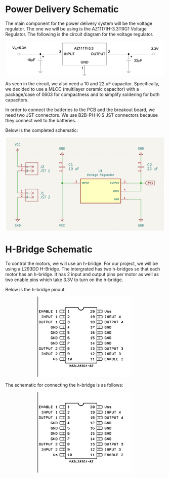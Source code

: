 # Power Delivery Schematic

The main component for the power delivery system will be the voltage regulator. The one we will be using is the AZ1117IH-3.3TRG1 Voltage Regulator. The following is the circuit diagram for the voltage regulator.

<p align="center">

  <img src="https://github.com/chen4578/Micromouse/blob/428269de9dd53fe1c834034befea06aa6b4b9214/assets/Screenshot%202025-10-12%20195810.png" width="500">

</p>

As seen in the circuit, we also need a 10 and 22 uF capacitor. Specifically, we decided to use a MLCC (multilayer ceramic capacitor) with a package/case of 0603 for compactness and to simplify soldering for both capacitors.

In order to connect the batteries to the PCB and the breakout board, we need two JST connectors. We use B2B-PH-K-S JST connectors because they connect well to the batteries.

Below is the completed schematic:

<p align="center">

  <img src="https://github.com/chen4578/Micromouse/blob/0d55c0cc4b256a2351a45386ed9b3b7f1dc8eed2/assets/Screenshot%202025-10-12%20201238.png" width="500">

</p>

# H-Bridge Schematic

To control the motors, we will use an h-bridge. For our project, we will be using a L293DD H-Bridge. The intergrated has two h-bridges so that each motor has an h-bridge. It has 2 input and output pins per motor as well as two enable pins which take 3.3V to turn on the h-bridge.

Below is the h-bridge pinout:

<p align="center">

  <img src="https://github.com/chen4578/Micromouse/blob/a5d60f13ace7b01a16527bdbbfb77dd2d47d164b/assets/image20-bc8fe0a03ac82416e98b3f803fc83a6a.png" width="300">

</p>

The schematic for connecting the h-bridge is as follows:

<p align="center">

  <img src="https://github.com/chen4578/Micromouse/blob/a5d60f13ace7b01a16527bdbbfb77dd2d47d164b/assets/image20-bc8fe0a03ac82416e98b3f803fc83a6a.png" width="300">
